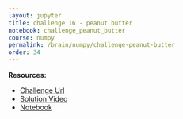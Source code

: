 ```yaml
---
layout: jupyter
title: challenge 16 - peanut butter
notebook: challenge_peanut_butter
course: numpy
permalink: /brain/numpy/challenge-peanut-butter
order: 34
---
```


**Resources:**
- [Challenge Url](https://www.practiceprobs.com/problemsets/python-numpy/advanced/peanut-butter/)
- [Solution Video](https://youtu.be/Xr4NWlwyNY0?feature=shared)
- [Notebook](/assets/notebooks/challenge_peanut_butter.ipynb)
